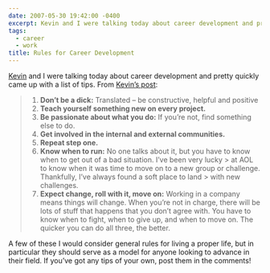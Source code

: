 ```yaml
---
date: 2007-05-30 19:42:00 -0400
excerpt: Kevin and I were talking today about career development and pretty quickly came up with a list of tips.
tags:
  - career
  - work
title: Rules for Career Development
---
```


[Kevin](http://lawver.net/) and I were talking today about career development and pretty quickly came up with a list of tips. From [Kevin’s post](http://lawver.net/archive/2007/05/30/h11_rules_for_career_development.php):

> 1. **Don’t be a dick:** Translated – be constructive, helpful and positive
> 2. **Teach yourself something new on every project.**
> 3. **Be passionate about what you do:** If you’re not, find something else to do.
> 4. **Get involved in the internal and external communities.**
> 5. **Repeat step one.**
> 6. **Know when to run:** No one talks about it, but you have to know when to get out of a bad situation. I’ve been very lucky > at AOL to know when it was time to move on to a new group or challenge. Thankfully, I’ve always found a soft place to land > with new challenges.
> 7. **Expect change, roll with it, move on:** Working in a company means things will change. When you’re not in charge, there will be lots of stuff that happens that you don’t agree with. You have to know when to fight, when to give up, and when to move on. The quicker you can do all three, the better.

A few of these I would consider general rules for living a proper life, but in particular they should serve as a model for anyone looking to advance in their field. If you’ve got any tips of your own, post them in the comments!